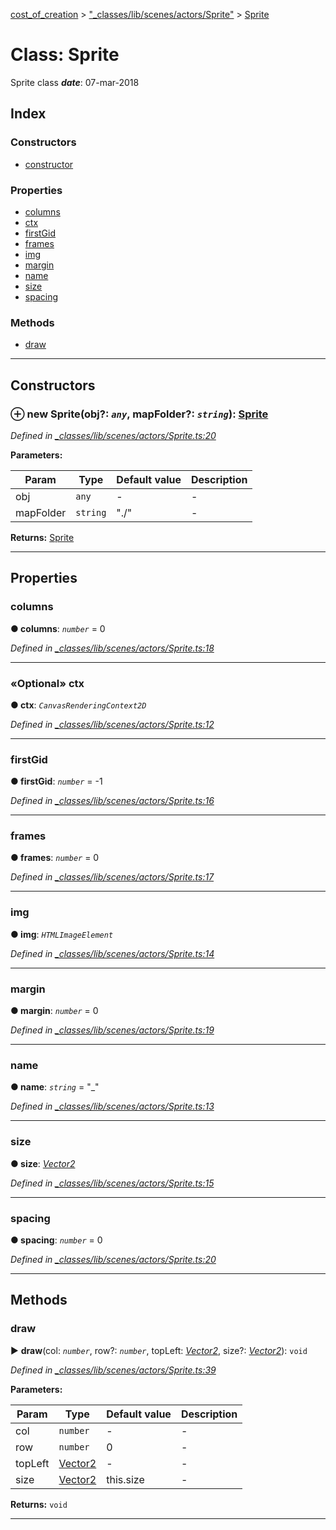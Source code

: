 [cost_of_creation](../README.md) > ["_classes/lib/scenes/actors/Sprite"](../modules/__classes_lib_scenes_actors_sprite_.md) > [Sprite](../classes/__classes_lib_scenes_actors_sprite_.sprite.md)



# Class: Sprite


Sprite class
*__date__*: 07-mar-2018


## Index

### Constructors

* [constructor](__classes_lib_scenes_actors_sprite_.sprite.md#constructor)


### Properties

* [columns](__classes_lib_scenes_actors_sprite_.sprite.md#columns)
* [ctx](__classes_lib_scenes_actors_sprite_.sprite.md#ctx)
* [firstGid](__classes_lib_scenes_actors_sprite_.sprite.md#firstgid)
* [frames](__classes_lib_scenes_actors_sprite_.sprite.md#frames)
* [img](__classes_lib_scenes_actors_sprite_.sprite.md#img)
* [margin](__classes_lib_scenes_actors_sprite_.sprite.md#margin)
* [name](__classes_lib_scenes_actors_sprite_.sprite.md#name)
* [size](__classes_lib_scenes_actors_sprite_.sprite.md#size)
* [spacing](__classes_lib_scenes_actors_sprite_.sprite.md#spacing)


### Methods

* [draw](__classes_lib_scenes_actors_sprite_.sprite.md#draw)



---
## Constructors
<a id="constructor"></a>


### ⊕ **new Sprite**(obj?: *`any`*, mapFolder?: *`string`*): [Sprite](__classes_lib_scenes_actors_sprite_.sprite.md)


*Defined in [_classes/lib/scenes/actors/Sprite.ts:20](https://github.com/codeartisticninja/cost_of_creation/blob/73a0be6/src/script/_classes/lib/scenes/actors/Sprite.ts#L20)*



**Parameters:**

| Param | Type | Default value | Description |
| ------ | ------ | ------ | ------ |
| obj | `any`  | - |   - |
| mapFolder | `string`  | &quot;./&quot; |   - |





**Returns:** [Sprite](__classes_lib_scenes_actors_sprite_.sprite.md)

---


## Properties
<a id="columns"></a>

###  columns

**●  columns**:  *`number`*  = 0

*Defined in [_classes/lib/scenes/actors/Sprite.ts:18](https://github.com/codeartisticninja/cost_of_creation/blob/73a0be6/src/script/_classes/lib/scenes/actors/Sprite.ts#L18)*





___

<a id="ctx"></a>

### «Optional» ctx

**●  ctx**:  *`CanvasRenderingContext2D`* 

*Defined in [_classes/lib/scenes/actors/Sprite.ts:12](https://github.com/codeartisticninja/cost_of_creation/blob/73a0be6/src/script/_classes/lib/scenes/actors/Sprite.ts#L12)*





___

<a id="firstgid"></a>

###  firstGid

**●  firstGid**:  *`number`*  =  -1

*Defined in [_classes/lib/scenes/actors/Sprite.ts:16](https://github.com/codeartisticninja/cost_of_creation/blob/73a0be6/src/script/_classes/lib/scenes/actors/Sprite.ts#L16)*





___

<a id="frames"></a>

###  frames

**●  frames**:  *`number`*  = 0

*Defined in [_classes/lib/scenes/actors/Sprite.ts:17](https://github.com/codeartisticninja/cost_of_creation/blob/73a0be6/src/script/_classes/lib/scenes/actors/Sprite.ts#L17)*





___

<a id="img"></a>

###  img

**●  img**:  *`HTMLImageElement`* 

*Defined in [_classes/lib/scenes/actors/Sprite.ts:14](https://github.com/codeartisticninja/cost_of_creation/blob/73a0be6/src/script/_classes/lib/scenes/actors/Sprite.ts#L14)*





___

<a id="margin"></a>

###  margin

**●  margin**:  *`number`*  = 0

*Defined in [_classes/lib/scenes/actors/Sprite.ts:19](https://github.com/codeartisticninja/cost_of_creation/blob/73a0be6/src/script/_classes/lib/scenes/actors/Sprite.ts#L19)*





___

<a id="name"></a>

###  name

**●  name**:  *`string`*  = "_"

*Defined in [_classes/lib/scenes/actors/Sprite.ts:13](https://github.com/codeartisticninja/cost_of_creation/blob/73a0be6/src/script/_classes/lib/scenes/actors/Sprite.ts#L13)*





___

<a id="size"></a>

###  size

**●  size**:  *[Vector2](__classes_lib_utils_vector2_.vector2.md)* 

*Defined in [_classes/lib/scenes/actors/Sprite.ts:15](https://github.com/codeartisticninja/cost_of_creation/blob/73a0be6/src/script/_classes/lib/scenes/actors/Sprite.ts#L15)*





___

<a id="spacing"></a>

###  spacing

**●  spacing**:  *`number`*  = 0

*Defined in [_classes/lib/scenes/actors/Sprite.ts:20](https://github.com/codeartisticninja/cost_of_creation/blob/73a0be6/src/script/_classes/lib/scenes/actors/Sprite.ts#L20)*





___


## Methods
<a id="draw"></a>

###  draw

► **draw**(col: *`number`*, row?: *`number`*, topLeft: *[Vector2](__classes_lib_utils_vector2_.vector2.md)*, size?: *[Vector2](__classes_lib_utils_vector2_.vector2.md)*): `void`



*Defined in [_classes/lib/scenes/actors/Sprite.ts:39](https://github.com/codeartisticninja/cost_of_creation/blob/73a0be6/src/script/_classes/lib/scenes/actors/Sprite.ts#L39)*



**Parameters:**

| Param | Type | Default value | Description |
| ------ | ------ | ------ | ------ |
| col | `number`  | - |   - |
| row | `number`  | 0 |   - |
| topLeft | [Vector2](__classes_lib_utils_vector2_.vector2.md)  | - |   - |
| size | [Vector2](__classes_lib_utils_vector2_.vector2.md)  |  this.size |   - |





**Returns:** `void`





___


